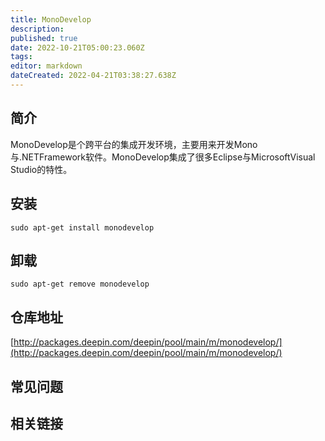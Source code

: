 ```yaml
---
title: MonoDevelop
description: 
published: true
date: 2022-10-21T05:00:23.060Z
tags: 
editor: markdown
dateCreated: 2022-04-21T03:38:27.638Z
---
```


## 简介

MonoDevelop是个跨平台的集成开发环境，主要用来开发Mono与.NETFramework软件。MonoDevelop集成了很多Eclipse与MicrosoftVisual Studio的特性。

## 安装

`sudo apt-get install monodevelop`

## 卸载

`sudo apt-get remove monodevelop`

## 仓库地址

[http://packages.deepin.com/deepin/pool/main/m/monodevelop/](http://packages.deepin.com/deepin/pool/main/m/monodevelop/)

## 常见问题

## 相关链接
